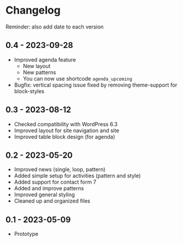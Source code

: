 # Changelog

Reminder: also add date to each version

## 0.4 - 2023-09-28

- Improved agenda feature
  - New layout
  - New patterns
  - You can now use shortcode `agenda_upcoming`
- Bugfix: vertical spacing issue fixed by removing theme-support for block-styles

## 0.3 - 2023-08-12

- Checked compatibility with WordPress 6.3
- Improved layout for site navigation and site
- Improved table block design (for agenda)

## 0.2 - 2023-05-20

- Improved news (single, loop, pattern)
- Added simple setup for activities (pattern and style)
- Added support for contact form 7
- Added and improve patterns
- Improved general styling
- Cleaned up and organized files



## 0.1 - 2023-05-09

- Prototype